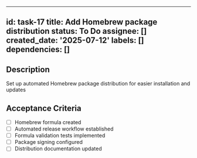 ______________________________________________________________________

## id: task-17 title: Add Homebrew package distribution status: To Do assignee: [] created_date: '2025-07-12' labels: [] dependencies: []

## Description

Set up automated Homebrew package distribution for easier installation and updates

## Acceptance Criteria

- [ ] Homebrew formula created
- [ ] Automated release workflow established
- [ ] Formula validation tests implemented
- [ ] Package signing configured
- [ ] Distribution documentation updated
